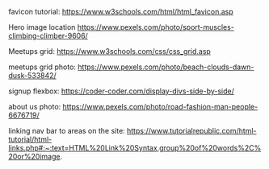 favicon tutorial: https://www.w3schools.com/html/html_favicon.asp

Hero image location https://www.pexels.com/photo/sport-muscles-climbing-climber-9606/

Meetups grid: https://www.w3schools.com/css/css_grid.asp

meetups grid photo: https://www.pexels.com/photo/beach-clouds-dawn-dusk-533842/

signup flexbox: https://coder-coder.com/display-divs-side-by-side/

about us photo: https://www.pexels.com/photo/road-fashion-man-people-6676719/

linking nav bar to areas on the site: https://www.tutorialrepublic.com/html-tutorial/html-links.php#:~:text=HTML%20Link%20Syntax,group%20of%20words%2C%20or%20image.

